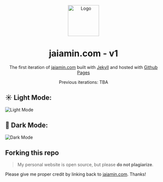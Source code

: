 <div align="center">
  <img alt="Logo" src="https://raw.githubusercontent.com/jamino30/jamino30.github.io/main/images/J.png" width="100" />
</div>

<h1 align="center">
  jaiamin.com - v1
</h1>

<p align="center">
  The first iteration of <a href="https://jaiamin.com" target="_blank">jaiamin.com</a> built with <a href="https://github.com/jekyll/jekyll" target="_blank">Jekyll</a> and hosted with <a href="https://pages.github.com/" target="_blank">Github Pages</a>
</p>

<p align="center">
  Previous iterations: TBA
</p>

## ☀️  Light Mode:
<img src="https://raw.githubusercontent.com/jamino30/jamino30.github.io/main/images/light.png" alt="Light Mode" />
  
## 🌙  Dark Mode:
<img src="https://raw.githubusercontent.com/jamino30/jamino30.github.io/main/images/dark.png" alt="Dark Mode" />

## Forking this repo

> My personal website is open source, but please **do not plagiarize**. 

Please give me proper credit by linking back to [jaiamin.com](https://jaiamin.com). Thanks!
